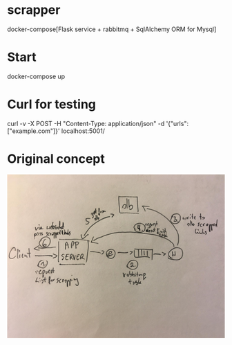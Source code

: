 # scrapper
docker-compose[Flask service + rabbitmq + SqlAlchemy ORM for Mysql]

# Start
docker-compose up

# Curl for testing
curl -v -X POST -H "Content-Type: application/json" -d '{"urls":["example.com"]}' localhost:5001/

# Original concept
![Alt text](schema.jpg?raw=true "schma")
